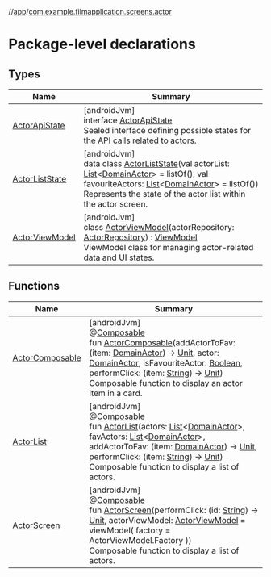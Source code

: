 //[app](../../index.md)/[com.example.filmapplication.screens.actor](index.md)

# Package-level declarations

## Types

| Name | Summary |
|---|---|
| [ActorApiState](-actor-api-state/index.md) | [androidJvm]<br>interface [ActorApiState](-actor-api-state/index.md)<br>Sealed interface defining possible states for the API calls related to actors. |
| [ActorListState](-actor-list-state/index.md) | [androidJvm]<br>data class [ActorListState](-actor-list-state/index.md)(val actorList: [List](https://kotlinlang.org/api/latest/jvm/stdlib/kotlin.collections/-list/index.html)&lt;[DomainActor](../com.example.filmapplication.domain/-domain-actor/index.md)&gt; = listOf(), val favouriteActors: [List](https://kotlinlang.org/api/latest/jvm/stdlib/kotlin.collections/-list/index.html)&lt;[DomainActor](../com.example.filmapplication.domain/-domain-actor/index.md)&gt; = listOf())<br>Represents the state of the actor list within the actor screen. |
| [ActorViewModel](-actor-view-model/index.md) | [androidJvm]<br>class [ActorViewModel](-actor-view-model/index.md)(actorRepository: [ActorRepository](../com.example.filmapplication.repository/-actor-repository/index.md)) : [ViewModel](https://developer.android.com/reference/kotlin/androidx/lifecycle/ViewModel.html)<br>ViewModel class for managing actor-related data and UI states. |

## Functions

| Name | Summary |
|---|---|
| [ActorComposable](-actor-composable.md) | [androidJvm]<br>@[Composable](https://developer.android.com/reference/kotlin/androidx/compose/runtime/Composable.html)<br>fun [ActorComposable](-actor-composable.md)(addActorToFav: (item: [DomainActor](../com.example.filmapplication.domain/-domain-actor/index.md)) -&gt; [Unit](https://kotlinlang.org/api/latest/jvm/stdlib/kotlin/-unit/index.html), actor: [DomainActor](../com.example.filmapplication.domain/-domain-actor/index.md), isFavouriteActor: [Boolean](https://kotlinlang.org/api/latest/jvm/stdlib/kotlin/-boolean/index.html), performClick: (item: [String](https://kotlinlang.org/api/latest/jvm/stdlib/kotlin/-string/index.html)) -&gt; [Unit](https://kotlinlang.org/api/latest/jvm/stdlib/kotlin/-unit/index.html))<br>Composable function to display an actor item in a card. |
| [ActorList](-actor-list.md) | [androidJvm]<br>@[Composable](https://developer.android.com/reference/kotlin/androidx/compose/runtime/Composable.html)<br>fun [ActorList](-actor-list.md)(actors: [List](https://kotlinlang.org/api/latest/jvm/stdlib/kotlin.collections/-list/index.html)&lt;[DomainActor](../com.example.filmapplication.domain/-domain-actor/index.md)&gt;, favActors: [List](https://kotlinlang.org/api/latest/jvm/stdlib/kotlin.collections/-list/index.html)&lt;[DomainActor](../com.example.filmapplication.domain/-domain-actor/index.md)&gt;, addActorToFav: (item: [DomainActor](../com.example.filmapplication.domain/-domain-actor/index.md)) -&gt; [Unit](https://kotlinlang.org/api/latest/jvm/stdlib/kotlin/-unit/index.html), performClick: (item: [String](https://kotlinlang.org/api/latest/jvm/stdlib/kotlin/-string/index.html)) -&gt; [Unit](https://kotlinlang.org/api/latest/jvm/stdlib/kotlin/-unit/index.html))<br>Composable function to display a list of actors. |
| [ActorScreen](-actor-screen.md) | [androidJvm]<br>@[Composable](https://developer.android.com/reference/kotlin/androidx/compose/runtime/Composable.html)<br>fun [ActorScreen](-actor-screen.md)(performClick: (id: [String](https://kotlinlang.org/api/latest/jvm/stdlib/kotlin/-string/index.html)) -&gt; [Unit](https://kotlinlang.org/api/latest/jvm/stdlib/kotlin/-unit/index.html), actorViewModel: [ActorViewModel](-actor-view-model/index.md) = viewModel(         factory = ActorViewModel.Factory     ))<br>Composable function to display a list of actors. |
